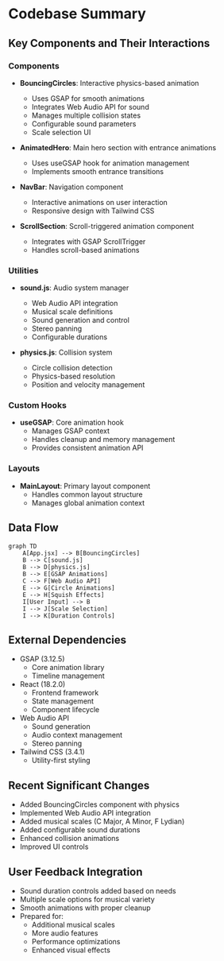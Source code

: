 # Codebase Summary

## Key Components and Their Interactions

### Components
- **BouncingCircles**: Interactive physics-based animation
  - Uses GSAP for smooth animations
  - Integrates Web Audio API for sound
  - Manages multiple collision states
  - Configurable sound parameters
  - Scale selection UI

- **AnimatedHero**: Main hero section with entrance animations
  - Uses useGSAP hook for animation management
  - Implements smooth entrance transitions

- **NavBar**: Navigation component
  - Interactive animations on user interaction
  - Responsive design with Tailwind CSS

- **ScrollSection**: Scroll-triggered animation component
  - Integrates with GSAP ScrollTrigger
  - Handles scroll-based animations

### Utilities
- **sound.js**: Audio system manager
  - Web Audio API integration
  - Musical scale definitions
  - Sound generation and control
  - Stereo panning
  - Configurable durations

- **physics.js**: Collision system
  - Circle collision detection
  - Physics-based resolution
  - Position and velocity management

### Custom Hooks
- **useGSAP**: Core animation hook
  - Manages GSAP context
  - Handles cleanup and memory management
  - Provides consistent animation API

### Layouts
- **MainLayout**: Primary layout component
  - Handles common layout structure
  - Manages global animation context

## Data Flow
```mermaid
graph TD
    A[App.jsx] --> B[BouncingCircles]
    B --> C[sound.js]
    B --> D[physics.js]
    B --> E[GSAP Animations]
    C --> F[Web Audio API]
    E --> G[Circle Animations]
    E --> H[Squish Effects]
    I[User Input] --> B
    I --> J[Scale Selection]
    I --> K[Duration Controls]
```

## External Dependencies
- GSAP (3.12.5)
  - Core animation library
  - Timeline management
- React (18.2.0)
  - Frontend framework
  - State management
  - Component lifecycle
- Web Audio API
  - Sound generation
  - Audio context management
  - Stereo panning
- Tailwind CSS (3.4.1)
  - Utility-first styling

## Recent Significant Changes
- Added BouncingCircles component with physics
- Implemented Web Audio API integration
- Added musical scales (C Major, A Minor, F Lydian)
- Added configurable sound durations
- Enhanced collision animations
- Improved UI controls

## User Feedback Integration
- Sound duration controls added based on needs
- Multiple scale options for musical variety
- Smooth animations with proper cleanup
- Prepared for:
  - Additional musical scales
  - More audio features
  - Performance optimizations
  - Enhanced visual effects
